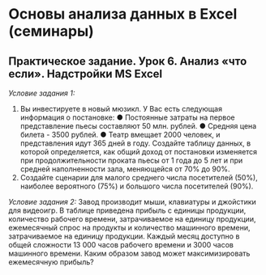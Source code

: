 # Основы анализа данных в Excel (семинары)

## Практическое задание. Урок 6. Анализ «что если». Надстройки MS Excel

*Условие задания 1:*

1. Вы инвестируете в новый мюзикл. У Вас есть следующая информация о постановке:
   ● Постоянные затраты на первое представление пьесы составляют 50 млн. рублей.
   ● Средняя цена билета - 3500 рублей.
   ● Театр вмещает 2000 человек, и представления идут 365 дней в году.
   Создайте таблицу данных, в которой определяется, как общий доход от постановки изменяется при
   продолжительности проката пьесы от 1 года до 5 лет и при средней наполненности зала, меняющейся
   от 70% до 90%.
2. Создайте сценарии для малого среднего числа посетителей (50%), наиболее вероятного (75%) и
   большого числа посетителей (90%).

*Условие задания 2:*
Завод производит мыши, клавиатуры и джойстики для видеоигр. В таблице приведена прибыль с единицы продукции, количество рабочего времени, затрачиваемое
на единицу продукции, ежемесячный спрос на продукты и количество машинного времени, затрачиваемое на единицу продукции.
Каждый месяц доступно в общей сложности 13 000 часов рабочего времени и 3000 часов машинного времени. Каким образом завод может максимизировать ежемесячную прибыль?
